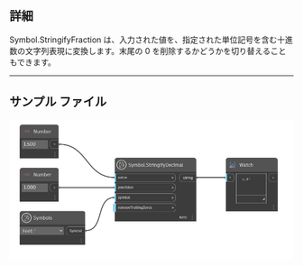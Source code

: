 ## 詳細
Symbol.StringifyFraction は、入力された値を、指定された単位記号を含む十進数の文字列表現に変換します。末尾の 0 を削除するかどうかを切り替えることもできます。
___
## サンプル ファイル

![Symbol.StringifyDecimal](./DynamoUnits.Symbol.StringifyDecimal_img.png)
